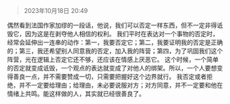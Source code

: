 > 2023年10月18日 20:49

偶然看到法国作家加缪的一段话，他说，我们可以否定一样东西，但不一定非得诋毁它，因为这是在剥夺他人相信的权利。
我们平时在表达对一个事物的否定时，经常会延伸出一连串的动作：第一，我要否定它；第二，我要证明我的否定是正确的；第三，我还希望别人同意我的否定，加入我的阵营；第四，为了巩固我们这个阵营，光在逻辑上否定它还不够，还应该在情感上厌恶它。
这个时候，一个简单的否定就变成诋毁，一个观点的表达就变成了对他人的绑架。所以，一个人要想变得善良一点，并不需要赞成一切，只需要把握好这个边界就行。
我否定或者拒绝，并不一定要给理由；给理由，未必要说服对方；对方同意，并不一定要和他在情绪上共鸣。能这样做的人，其实就已经很善良了。